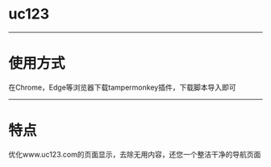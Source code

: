 # uc123

***

# 使用方式

在Chrome，Edge等浏览器下载tampermonkey插件，下载脚本导入即可

***

# 特点

优化www.uc123.com的页面显示，去除无用内容，还您一个整洁干净的导航页面
